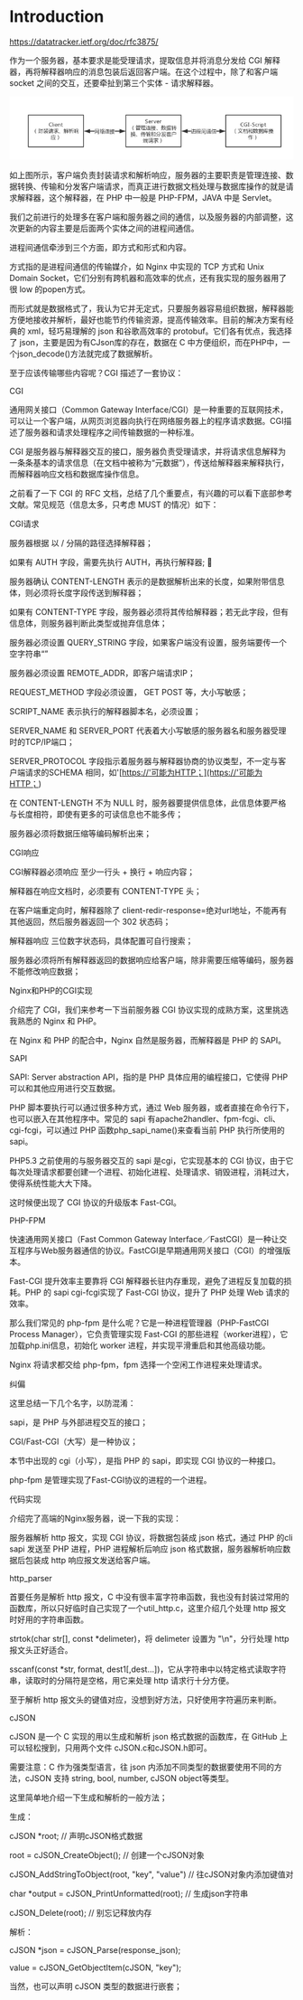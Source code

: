 # Introduction

https://datatracker.ietf.org/doc/rfc3875/

作为一个服务器，基本要求是能受理请求，提取信息并将消息分发给 CGI 解释器，再将解释器响应的消息包装后返回客户端。在这个过程中，除了和客户端 socket 之间的交互，还要牵扯到第三个实体 - 请求解释器。

![](/assets/cgi.png)

如上图所示，客户端负责封装请求和解析响应，服务器的主要职责是管理连接、数据转换、传输和分发客户端请求，而真正进行数据文档处理与数据库操作的就是请求解释器，这个解释器，在 PHP 中一般是 PHP-FPM，JAVA 中是 Servlet。

我们之前进行的处理多在客户端和服务器之间的通信，以及服务器的内部调整，这次更新的内容主要是后面两个实体之间的进程间通信。

进程间通信牵涉到三个方面，即方式和形式和内容。

方式指的是进程间通信的传输媒介，如 Nginx 中实现的 TCP 方式和 Unix Domain Socket，它们分别有跨机器和高效率的优点，还有我实现的服务器用了很 low 的popen方式。

而形式就是数据格式了，我认为它并无定式，只要服务器容易组织数据，解释器能方便地接收并解析，最好也能节约传输资源，提高传输效率。目前的解决方案有经典的 xml，轻巧易理解的 json 和谷歌高效率的 protobuf。它们各有优点，我选择了 json，主要是因为有CJson库的存在，数据在 C 中方便组织，而在PHP中，一个json\_decode\(\)方法就完成了数据解析。

至于应该传输哪些内容呢？CGI 描述了一套协议：

CGI

通用网关接口（Common Gateway Interface/CGI）是一种重要的互联网技术，可以让一个客户端，从网页浏览器向执行在网络服务器上的程序请求数据。CGI描述了服务器和请求处理程序之间传输数据的一种标准。

CGI 是服务器与解释器交互的接口，服务器负责受理请求，并将请求信息解释为一条条基本的请求信息（在文档中被称为“元数据”），传送给解释器来解释执行，而解释器响应文档和数据库操作信息。

之前看了一下 CGI 的 RFC 文档，总结了几个重要点，有兴趣的可以看下底部参考文献。常见规范（信息太多，只考虑 MUST 的情况）如下：

CGI请求

服务器根据 以 / 分隔的路径选择解释器；

如果有 AUTH 字段，需要先执行 AUTH，再执行解释器; 

服务器确认 CONTENT-LENGTH 表示的是数据解析出来的长度，如果附带信息体，则必须将长度字段传送到解释器；

如果有 CONTENT-TYPE 字段，服务器必须将其传给解释器；若无此字段，但有信息体，则服务器判断此类型或抛弃信息体；

服务器必须设置 QUERY\_STRING 字段，如果客户端没有设置，服务端要传一个空字符串“”

服务器必须设置 REMOTE\_ADDR，即客户端请求IP；

REQUEST\_METHOD 字段必须设置， GET POST 等，大小写敏感；

SCRIPT\_NAME 表示执行的解释器脚本名，必须设置；

SERVER\_NAME 和 SERVER\_PORT 代表着大小写敏感的服务器名和服务器受理时的TCP/IP端口；

SERVER\_PROTOCOL 字段指示着服务器与解释器协商的协议类型，不一定与客户端请求的SCHEMA 相同，如'\[[https://'可能为HTTP；\]\(https://'可能为HTTP；](https://'可能为HTTP；]%28https://'可能为HTTP；)\)

在 CONTENT-LENGTH 不为 NULL 时，服务器要提供信息体，此信息体要严格与长度相符，即使有更多的可读信息也不能多传；

服务器必须将数据压缩等编码解析出来；

CGI响应

CGI解释器必须响应 至少一行头 + 换行 + 响应内容；

解释器在响应文档时，必须要有 CONTENT-TYPE 头；

在客户端重定向时，解释器除了 client-redir-response=绝对url地址，不能再有其他返回，然后服务器返回一个 302 状态码；

解释器响应 三位数字状态码，具体配置可自行搜索；

服务器必须将所有解释器返回的数据响应给客户端，除非需要压缩等编码，服务器不能修改响应数据；

Nginx和PHP的CGI实现

介绍完了 CGI，我们来参考一下当前服务器 CGI 协议实现的成熟方案，这里挑选我熟悉的 Nginx 和 PHP。

在 Nginx 和 PHP 的配合中，Nginx 自然是服务器，而解释器是 PHP 的 SAPI。

SAPI

SAPI: Server abstraction API，指的是 PHP 具体应用的编程接口，它使得 PHP 可以和其他应用进行交互数据。

PHP 脚本要执行可以通过很多种方式，通过 Web 服务器，或者直接在命令行下，也可以嵌入在其他程序中。常见的 sapi 有apache2handler、fpm-fcgi、cli、cgi-fcgi，可以通过 PHP 函数php\_sapi\_name\(\)来查看当前 PHP 执行所使用的 sapi。

PHP5.3 之前使用的与服务器交互的 sapi 是cgi，它实现基本的 CGI 协议，由于它每次处理请求都要创建一个进程、初始化进程、处理请求、销毁进程，消耗过大，使得系统性能大大下降。

这时候便出现了 CGI 协议的升级版本 Fast-CGI。

PHP-FPM

快速通用网关接口（Fast Common Gateway Interface／FastCGI）是一种让交互程序与Web服务器通信的协议。FastCGI是早期通用网关接口（CGI）的增强版本。

Fast-CGI 提升效率主要靠将 CGI 解释器长驻内存重现，避免了进程反复加载的损耗。PHP 的 sapi cgi-fcgi实现了 Fast-CGI 协议，提升了 PHP 处理 Web 请求的效率。

那么我们常见的 php-fpm 是什么呢？它是一种进程管理器（PHP-FastCGI Process Manager），它负责管理实现 Fast-CGI 的那些进程（worker进程），它加载php.ini信息，初始化 worker 进程，并实现平滑重启和其他高级功能。

Nginx 将请求都交给 php-fpm，fpm 选择一个空闲工作进程来处理请求。

纠偏

这里总结一下几个名字，以防混淆：

sapi，是 PHP 与外部进程交互的接口；

CGI/Fast-CGI（大写）是一种协议；

本节中出现的 cgi（小写），是指 PHP 的 sapi，即实现 CGI 协议的一种接口。

php-fpm 是管理实现了Fast-CGI协议的进程的一个进程。

代码实现

介绍完了高端的Nginx服务器，说一下我的实现：

服务器解析 http 报文，实现 CGI 协议，将数据包装成 json 格式，通过 PHP 的cli sapi 发送至 PHP 进程，PHP 进程解析后响应 json 格式数据，服务器解析响应数据后包装成 http 响应报文发送给客户端。

http\_parser

首要任务是解析 http 报文，C 中没有很丰富字符串函数，我也没有封装过常用的函数库，所以只好临时自己实现了一个util\_http.c，这里介绍几个处理 http 报文时好用的字符串函数。

strtok\(char str\[\], const \*delimeter\)，将 delimeter 设置为 "\n"，分行处理 http 报文头正好适合。

sscanf\(const \*str, format, dest1\[,dest...\]\)，它从字符串中以特定格式读取字符串，读取时的分隔符是空格，用它来处理 http 请求行十分方便。

至于解析 http 报文头的键值对应，没想到好方法，只好使用字符遍历来判断。

cJSON

cJSON 是一个 C 实现的用以生成和解析 json 格式数据的函数库，在 GitHub 上可以轻松搜到，只用两个文件 cJSON.c和cJSON.h即可。

需要注意：C 作为强类型语言，往 json 内添加不同类型的数据要使用不同的方法，cJSON 支持 string, bool, number, cJSON object等类型。

这里简单地介绍一下生成和解析的一般方法；

生成：

cJSON \*root; // 声明cJSON格式数据

root = cJSON\_CreateObject\(\); // 创建一个cJSON对象

cJSON\_AddStringToObject\(root, "key", "value"\) // 往cJSON对象内添加键值对

char \*output = cJSON\_PrintUnformatted\(root\); // 生成json字符串

cJSON\_Delete\(root\); // 别忘记释放内存

解析：

cJSON \*json = cJSON\_Parse\(response\_json\);

value = cJSON\_GetObjectItem\(cJSON, "key"\);

当然，也可以声明 cJSON 类型的数据进行嵌套；

